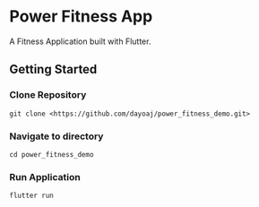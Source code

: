 # Power Fitness App

A Fitness Application built with Flutter.

## Getting Started

### Clone Repository

`git clone <https://github.com/dayoaj/power_fitness_demo.git>`

### Navigate to directory

`cd power_fitness_demo`

### Run Application

`flutter run`

